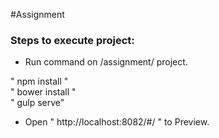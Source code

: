 #Assignment



### Steps to execute project:

*  Run command on /assignment/  project.   

" npm install "   
" bower install "  
" gulp serve"  

*  Open " http://localhost:8082/#/ " to Preview.
